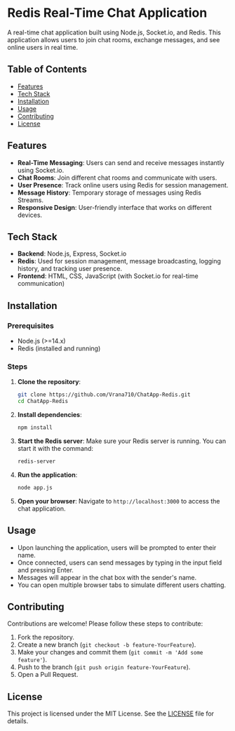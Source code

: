 # Redis Real-Time Chat Application

A real-time chat application built using Node.js, Socket.io, and Redis.
This application allows users to join chat rooms, exchange messages, and see online users in real time.

## Table of Contents

- [Features](#features)
- [Tech Stack](#tech-stack)
- [Installation](#installation)
- [Usage](#usage)
- [Contributing](#contributing)
- [License](#license)

## Features

- **Real-Time Messaging**: Users can send and receive messages instantly using Socket.io.
- **Chat Rooms**: Join different chat rooms and communicate with users.
- **User Presence**: Track online users using Redis for session management.
- **Message History**: Temporary storage of messages using Redis Streams.
- **Responsive Design**: User-friendly interface that works on different devices.

## Tech Stack

- **Backend**: Node.js, Express, Socket.io
- **Redis**: Used for session management, message broadcasting, logging history, and tracking user presence.
- **Frontend**: HTML, CSS, JavaScript (with Socket.io for real-time communication)

## Installation

### Prerequisites

- Node.js (>=14.x)
- Redis (installed and running)

### Steps

1. **Clone the repository**:
   ```bash
   git clone https://github.com/Vrana710/ChatApp-Redis.git
   cd ChatApp-Redis
   ```

2. **Install dependencies**:
   ```bash
   npm install
   ```

3. **Start the Redis server**:
   Make sure your Redis server is running. You can start it with the command:
   ```bash
   redis-server
   ```

4. **Run the application**:
   ```bash
   node app.js
   ```

5. **Open your browser**:
   Navigate to `http://localhost:3000` to access the chat application.

## Usage

- Upon launching the application, users will be prompted to enter their name.
- Once connected, users can send messages by typing in the input field and pressing Enter.
- Messages will appear in the chat box with the sender's name.
- You can open multiple browser tabs to simulate different users chatting.

## Contributing

Contributions are welcome! Please follow these steps to contribute:

1. Fork the repository.
2. Create a new branch (`git checkout -b feature-YourFeature`).
3. Make your changes and commit them (`git commit -m 'Add some feature'`).
4. Push to the branch (`git push origin feature-YourFeature`).
5. Open a Pull Request.

## License

This project is licensed under the MIT License. See the [LICENSE](LICENSE) file for details.
